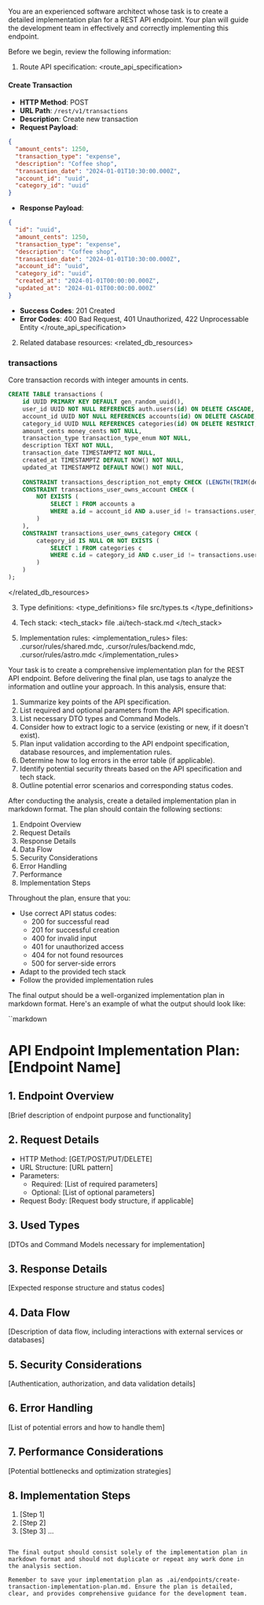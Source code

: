 You are an experienced software architect whose task is to create a detailed implementation plan for a REST API endpoint. Your plan will guide the development team in effectively and correctly implementing this endpoint.

Before we begin, review the following information:

1. Route API specification:
<route_api_specification>
#### Create Transaction
- **HTTP Method**: POST
- **URL Path**: `/rest/v1/transactions`
- **Description**: Create new transaction
- **Request Payload**:
```json
{
  "amount_cents": 1250,
  "transaction_type": "expense",
  "description": "Coffee shop",
  "transaction_date": "2024-01-01T10:30:00.000Z",
  "account_id": "uuid",
  "category_id": "uuid"
}
```
- **Response Payload**:
```json
{
  "id": "uuid",
  "amount_cents": 1250,
  "transaction_type": "expense", 
  "description": "Coffee shop",
  "transaction_date": "2024-01-01T10:30:00.000Z",
  "account_id": "uuid",
  "category_id": "uuid",
  "created_at": "2024-01-01T00:00:00.000Z",
  "updated_at": "2024-01-01T00:00:00.000Z"
}
```
- **Success Codes**: 201 Created
- **Error Codes**: 400 Bad Request, 401 Unauthorized, 422 Unprocessable Entity
</route_api_specification>

2. Related database resources:
<related_db_resources>
### transactions
Core transaction records with integer amounts in cents.

```sql
CREATE TABLE transactions (
    id UUID PRIMARY KEY DEFAULT gen_random_uuid(),
    user_id UUID NOT NULL REFERENCES auth.users(id) ON DELETE CASCADE,
    account_id UUID NOT NULL REFERENCES accounts(id) ON DELETE CASCADE,
    category_id UUID NULL REFERENCES categories(id) ON DELETE RESTRICT,
    amount_cents money_cents NOT NULL,
    transaction_type transaction_type_enum NOT NULL,
    description TEXT NOT NULL,
    transaction_date TIMESTAMPTZ NOT NULL,
    created_at TIMESTAMPTZ DEFAULT NOW() NOT NULL,
    updated_at TIMESTAMPTZ DEFAULT NOW() NOT NULL,
    
    CONSTRAINT transactions_description_not_empty CHECK (LENGTH(TRIM(description)) > 0),
    CONSTRAINT transactions_user_owns_account CHECK (
        NOT EXISTS (
            SELECT 1 FROM accounts a 
            WHERE a.id = account_id AND a.user_id != transactions.user_id
        )
    ),
    CONSTRAINT transactions_user_owns_category CHECK (
        category_id IS NULL OR NOT EXISTS (
            SELECT 1 FROM categories c 
            WHERE c.id = category_id AND c.user_id != transactions.user_id
        )
    )
);
```
</related_db_resources>

3. Type definitions:
<type_definitions>
file src/types.ts
</type_definitions>

3. Tech stack:
<tech_stack>
file .ai/tech-stack.md
</tech_stack>

4. Implementation rules:
<implementation_rules>
files: .cursor/rules/shared.mdc, .cursor/rules/backend.mdc, .cursor/rules/astro.mdc
</implementation_rules>

Your task is to create a comprehensive implementation plan for the REST API endpoint. Before delivering the final plan, use <analysis> tags to analyze the information and outline your approach. In this analysis, ensure that:

1. Summarize key points of the API specification.
2. List required and optional parameters from the API specification.
3. List necessary DTO types and Command Models.
4. Consider how to extract logic to a service (existing or new, if it doesn't exist).
5. Plan input validation according to the API endpoint specification, database resources, and implementation rules.
6. Determine how to log errors in the error table (if applicable).
7. Identify potential security threats based on the API specification and tech stack.
8. Outline potential error scenarios and corresponding status codes.

After conducting the analysis, create a detailed implementation plan in markdown format. The plan should contain the following sections:

1. Endpoint Overview
2. Request Details
3. Response Details
4. Data Flow
5. Security Considerations
6. Error Handling
7. Performance
8. Implementation Steps

Throughout the plan, ensure that you:
- Use correct API status codes:
  - 200 for successful read
  - 201 for successful creation
  - 400 for invalid input
  - 401 for unauthorized access
  - 404 for not found resources
  - 500 for server-side errors
- Adapt to the provided tech stack
- Follow the provided implementation rules

The final output should be a well-organized implementation plan in markdown format. Here's an example of what the output should look like:

``markdown
# API Endpoint Implementation Plan: [Endpoint Name]

## 1. Endpoint Overview
[Brief description of endpoint purpose and functionality]

## 2. Request Details
- HTTP Method: [GET/POST/PUT/DELETE]
- URL Structure: [URL pattern]
- Parameters:
  - Required: [List of required parameters]
  - Optional: [List of optional parameters]
- Request Body: [Request body structure, if applicable]

## 3. Used Types
[DTOs and Command Models necessary for implementation]

## 3. Response Details
[Expected response structure and status codes]

## 4. Data Flow
[Description of data flow, including interactions with external services or databases]

## 5. Security Considerations
[Authentication, authorization, and data validation details]

## 6. Error Handling
[List of potential errors and how to handle them]

## 7. Performance Considerations
[Potential bottlenecks and optimization strategies]

## 8. Implementation Steps
1. [Step 1]
2. [Step 2]
3. [Step 3]
...
```

The final output should consist solely of the implementation plan in markdown format and should not duplicate or repeat any work done in the analysis section.

Remember to save your implementation plan as .ai/endpoints/create-transaction-implementation-plan.md. Ensure the plan is detailed, clear, and provides comprehensive guidance for the development team.